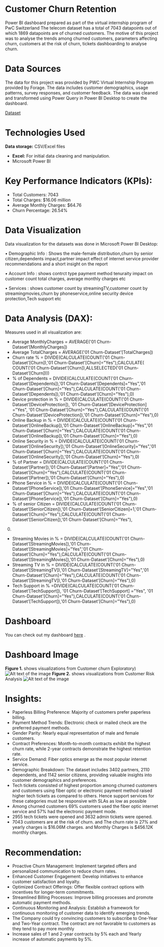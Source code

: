 # Customer Churn Retention
Power BI dashboard prepared as part of the virtual internship program of PwC Switzerland The telecom dataset has a total of 7043 datapoints out of which 1869 datapoints are of churned customers. The motive of this project was to analyse the trends among churned customers, parameters affecting churn, customers at the risk of churn, tickets dashboarding to analyse churn.
# Data Sources
The data for this project was provided by PWC Virtual Internship Program provided by Forage. The data includes customer demographics, usage patterns, survey responses, and customer feedback. The data was cleaned and transformed using Power Query in Power BI Desktop to create the dashboard.

<a href ="https://github.com/gaurav510610/PwC-Switzerland-Power-BI-in-Data-Analytics-Virtual-Internship/blob/main/Task%203%20-%20Customer%20Churn%20and%20Risk%20Analysis/02%20Churn-Dataset.xlsx">Dataset</a>
# Technologies Used
**Data storage:** CSV/Excel files
- **Excel:** For initial data cleaning and manipulation.
-  Microsoft Power BI 
# Key Performance Indicators (KPIs):
- Total Customers: 7043
- Total Charges: $16.06 million
- Average Monthly Charges: $64.76
- Churn Percentage: 26.54%
# Data Visualization

Data visualization for the datasets was done in Microsoft Power BI Desktop:

• Demographic Info : Shows the male-female distribution,churn by senior citizen,dependents impact,partner impact effect of internet service provider recommendations and a short insight on the report

• Account Info : shows contrct type payment method tenuraity impact on customer count total charges, average monthly charges etc

• Services : shows customer count by streamingTV,customer count by streamingmovies,churn by phoneservice,online security device protection,Tech support etc
# Data Analysis (DAX):
Measures used in all visualization are:
- Average MonthlyCharges = AVERAGE('01 Churn-Dataset'[MonthlyCharges])
- Average TotalCharges = AVERAGE('01 Churn-Dataset'[TotalCharges])
- Churn rate % = DIVIDE(CALCULATE(COUNT('01 Churn-Dataset'[Churn]),'01 Churn-Dataset'[Churn]="Yes"),CALCULATE( COUNT('01 Churn-Dataset'[Churn]),ALLSELECTED('01 Churn-Dataset'[Churn])))
- % of Dependents = DIVIDE(CALCULATE(COUNT('01 Churn-Dataset'[Dependents]),'01 Churn-Dataset'[Dependents]="Yes",'01 Churn-Dataset'[Churn]="Yes"),CALCULATE(COUNT('01 Churn-Dataset'[Dependents]),'01 Churn-Dataset'[Churn]="Yes"),0)
- Device protection in % = DIVIDE(CALCULATE(COUNT('01 Churn-Dataset'[DeviceProtection]), '01 Churn-Dataset'[DeviceProtection] ="Yes", '01 Churn-Dataset'[Churn]="Yes"),CALCULATE(COUNT('01 Churn-Dataset'[DeviceProtection]),'01 Churn-Dataset'[Churn]="Yes"),0)
- Online Backup in % = DIVIDE(CALCULATE(COUNT('01 Churn-Dataset'[OnlineBackup]),'01 Churn-Dataset'[OnlineBackup]="Yes",'01 Churn-Dataset'[Churn]="Yes"),CALCULATE(COUNT('01 Churn-Dataset'[OnlineBackup]),'01 Churn-Dataset'[Churn]="Yes"),0)
- Online Security in % = DIVIDE(CALCULATE(COUNT('01 Churn-Dataset'[OnlineSecurity]),'01 Churn-Dataset'[OnlineSecurity]="Yes",'01 Churn-Dataset'[Churn]="Yes"),CALCULATE(COUNT('01 Churn-Dataset'[OnlineSecurity]),'01 Churn-Dataset'[Churn]="Yes"),0)
- % of Partner = DIVIDE(CALCULATE(COUNT('01 Churn-Dataset'[Partner]),'01 Churn-Dataset'[Partner]="Yes",'01 Churn-Dataset'[Churn]="Yes"),CALCULATE(COUNT('01 Churn-Dataset'[Partner]),'01 Churn-Dataset'[Churn]="Yes"),0)
- Phone Service in % = DIVIDE(CALCULATE(COUNT('01 Churn-Dataset'[PhoneService]),'01 Churn-Dataset'[PhoneService]="Yes",'01 Churn-Dataset'[Churn]="Yes"),CALCULATE(COUNT('01 Churn-Dataset'[PhoneService]),'01 Churn-Dataset'[Churn]="Yes"),0)
- % of senior Citizen = DIVIDE(CALCULATE(COUNT('01 Churn-Dataset'[SeniorCitizen]),'01 Churn-Dataset'[SeniorCitizen]=1,'01 Churn-Dataset'[Churn]="Yes"),CALCULATE(COUNT('01 Churn-Dataset'[SeniorCitizen]),'01 Churn-Dataset'[Churn]="Yes"),
 0)
- Streaming Movies in % = DIVIDE(CALCULATE(COUNT('01 Churn-Dataset'[StreamingMovies]),'01 Churn-Dataset'[StreamingMovies]="Yes",'01 Churn-Dataset'[Churn]="Yes"),CALCULATE(COUNT('01 Churn-Dataset'[StreamingMovies]),'01 Churn-Dataset'[Churn]="Yes"),0)
- Streaming TV in % = DIVIDE(CALCULATE(COUNT('01 Churn-Dataset'[StreamingTV]),'01 Churn-Dataset'[StreamingTV]="Yes",'01 Churn-Dataset'[Churn]="Yes"),CALCULATE(COUNT('01 Churn-Dataset'[StreamingTV]),'01 Churn-Dataset'[Churn]="Yes"),0)
- Tech Support in % =DIVIDE(CALCULATE(COUNT('01 Churn-Dataset'[TechSupport]), '01 Churn-Dataset'[TechSupport] ="Yes", '01 Churn-Dataset'[Churn]="Yes"),CALCULATE(COUNT('01 Churn-Dataset'[TechSupport]),'01 Churn-Dataset'[Churn]="Yes"),0)
#  Dashboard
You can check out my dashboard <a 
 href ='https://github.com/gaurav510610/PwC-Switzerland-Power-BI-in-Data-Analytics-Virtual-Internship/blob/main/Task%203%20-%20Customer%20Churn%20and%20Risk%20Analysis/Churn%20analysis.pbix'>here</a> .
 
# Dashboard Image
**Figure 1.** shows visualizations from Customer churn Exploratory)
![Alt text of the image](https://github.com/gaurav510610/PwC-Switzerland-Power-BI-in-Data-Analytics-Virtual-Internship/blob/main/Task%203%20-%20Customer%20Churn%20and%20Risk%20Analysis/Customer%20Churn%20exploratory%20dashboard-1.png)
**Figure 2.** shows visualizations from Customer Risk Analysis
![Alt text of the image](https://github.com/gaurav510610/PwC-Switzerland-Power-BI-in-Data-Analytics-Virtual-Internship/blob/main/Task%203%20-%20Customer%20Churn%20and%20Risk%20Analysis/Customer%20Risk%20analysis-1.png)
# Insights:
- Paperless Billing Preference: Majority of customers prefer paperless billing.
- Payment Method Trends: Electronic check or mailed check are the preferred payment methods.
- Gender Parity: Nearly equal representation of male and female customers.
- Contract Preferences: Month-to-month contracts exhibit the highest churn rate, while 2-year contracts demonstrate the highest retention rate.
- Service Demand: Fiber optics emerge as the most popular internet service.
- Demographic Breakdown: The dataset includes 3402 partners, 2110 dependents, and 1142 senior citizens, providing valuable insights into customer demographics and preferences.
- Tech tickets consisted of highest proportion among churned customers and customers using fiber optic or electronic payment method raised higher tech tickets as compared to others. Hence support services for these categories must be responsive with SLAs as low as possible
- Among churned customers 69% customers used the fiber optic internet service and 57% had the electronic payment mode.
- 2955 tech tickets were opened and 3632 admin tickets were opened.
- 7043 customers are at the risk of churn. and The churn rate is 27% and yearly charges is $16.06M charges. and Monthly Charges is $456.12K monthly charges.
# Recommendation:
- Proactive Churn Management: Implement targeted offers and personalized communication to reduce churn rates.
- Enhanced Customer Engagement: Develop initiatives to enhance customer satisfaction and loyalty.
- Optimized Contract Offerings: Offer flexible contract options with incentives for longer-term commitments.
- Streamlined Billing Processes: Improve billing processes and promote automatic payment methods.
- Continuous Monitoring and Analysis: Establish a framework for continuous monitoring of customer data to identify emerging trends.
- The Company could try convincing customers to subscribe to One-Year and Two-Year contract. The contract are not favorable to customers as they tend to pay more monthly
- Increase sales of 1 and 2-year contracts by 5% each and Yearly increase of automatic payments by 5%.



